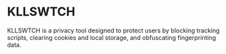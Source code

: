 # KLLSWTCH
KLLSWTCH is a privacy tool designed to protect users by blocking tracking scripts, clearing cookies and local storage, and obfuscating fingerprinting data.
